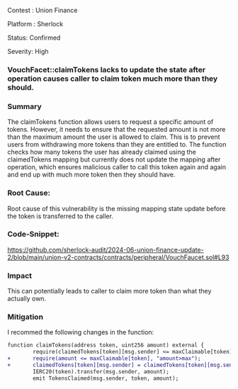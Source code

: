 Contest : Union Finance

Platform : Sherlock

Status: Confirmed

Severity: High

### VouchFacet::claimTokens lacks to update the state after operation causes caller to claim token much more than they should.

### Summary
The claimTokens function allows users to request a specific amount of tokens. However, it needs to ensure that the requested amount is not more than the maximum amount the user is allowed to claim. This is to prevent users from withdrawing more tokens than they are entitled to. The function checks how many tokens the user has already claimed using the claimedTokens mapping but currently does not update the mapping after operation, which ensures malicious caller to call this token again and again and end up with much more token then they should have.


### Root Cause:
Root cause of this vulnerability is the missing mapping state update before the token is transferred to the caller.

### Code-Snippet:
https://github.com/sherlock-audit/2024-06-union-finance-update-2/blob/main/union-v2-contracts/contracts/peripheral/VouchFaucet.sol#L93

### Impact
This can potentially leads to caller to claim more token than what they actually own.

### Mitigation
I recommed the following changes in the function:

```diff
function claimTokens(address token, uint256 amount) external {
        require(claimedTokens[token][msg.sender] <= maxClaimable[token], "amount>max"); 
+       require(amount <= maxClaimable[token], "amount>max");
+       claimedTokens[token][msg.sender] = claimedTokens[token][msg.sender] + amount;
        IERC20(token).transfer(msg.sender, amount); 
        emit TokensClaimed(msg.sender, token, amount);
```
